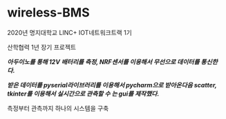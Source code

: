 # wireless-BMS

2020년 명지대학교 LINC+ IOT네트워크트랙 1기

산학협력 1년 장기 프로젝트

***아두이노를 통해 12V 배터리를 측정, NRF센서를 이용해서 무선으로 데이터를 통신한다.***

***받은 데이터를 pyserial라이브러리를 이용해서 pycharm으로 받아온다음 scatter, tkinter를 이용해서 실시간으로 관측할 수 는 gui를 제작했다.***

측정부터 관측까지 하나의 시스템을 구축
